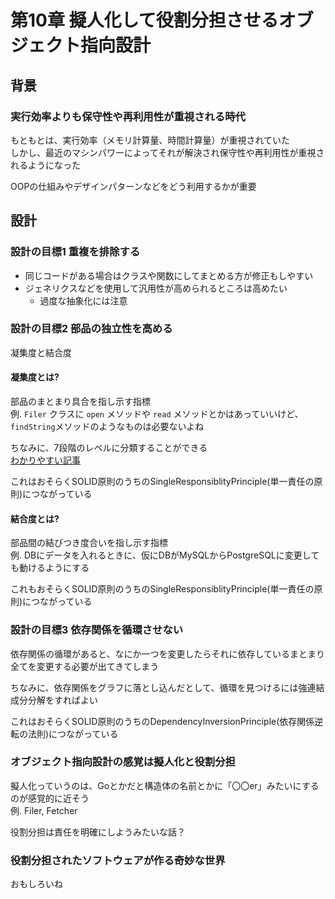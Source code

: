 # 第10章 擬人化して役割分担させるオブジェクト指向設計

## 背景

<!--
たぶん、言っても言わなくても同じなので、情報を限定するために省略
### 設計が対称とする範囲は広く深い

設計作業の具体的な内容やノウハウは作成するアプリケーションによって全く異なるので広すぎる
-->

### 実行効率よりも保守性や再利用性が重視される時代

もともとは、実行効率（メモリ計算量、時間計算量）が重視されていた  
しかし、最近のマシンパワーによってそれが解決され保守性や再利用性が重視されるようになった

OOPの仕組みやデザインパターンなどをどう利用するかが重要

## 設計

### 設計の目標1 重複を排除する

- 同じコードがある場合はクラスや関数にしてまとめる方が修正もしやすい
- ジェネリクスなどを使用して汎用性が高められるところは高めたい
  - 過度な抽象化には注意

### 設計の目標2 部品の独立性を高める

凝集度と結合度

#### 凝集度とは?

部品のまとまり具合を指し示す指標  
例. `Filer` クラスに `open` メソッドや `read` メソッドとかはあっていいけど、`findString`メソッドのようなものは必要ないよね

ちなみに、7段階のレベルに分類することができる  
[わかりやすい記事](https://www.affordd.jp/koha_hp/KeyWords/KW.Coupling.html)

これはおそらくSOLID原則のうちのSingleResponsiblityPrinciple(単一責任の原則)につながっている

#### 結合度とは?

部品間の結びつき度合いを指し示す指標  
例. DBにデータを入れるときに、仮にDBがMySQLからPostgreSQLに変更しても動けるようにする

これもおそらくSOLID原則のうちのSingleResponsiblityPrinciple(単一責任の原則)につながっている

### 設計の目標3 依存関係を循環させない

依存関係の循環があると、なにか一つを変更したらそれに依存しているまとまり全てを変更する必要が出てきてしまう

ちなみに、依存関係をグラフに落とし込んだとして、循環を見つけるには強連結成分分解をすればよい

これはおそらくSOLID原則のうちのDependencyInversionPrinciple(依存関係逆転の法則)につながっている

### オブジェクト指向設計の感覚は擬人化と役割分担

擬人化っていうのは、Goとかだと構造体の名前とかに「〇〇er」みたいにするのが感覚的に近そう  
例. Filer, Fetcher

役割分担は責任を明確にしようみたいな話？

### 役割分担されたソフトウェアが作る奇妙な世界

おもしろいね
